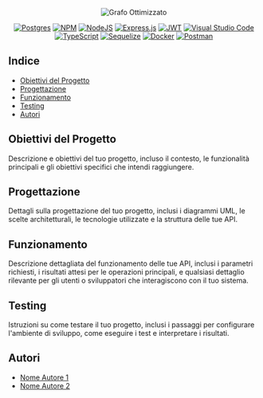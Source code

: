<div align="center">

![Grafo Ottimizzato]()

[![Postgres](https://img.shields.io/badge/Made%20with-postgres-%23316192.svg?style=plastic&logo=postgresql&logoColor=white)](https://www.postgresql.org/)
[![NPM](https://img.shields.io/badge/Made%20with-NPM-%23CB3837.svg?style=plastic&logo=npm&logoColor=white)](https://www.npmjs.com/)
[![NodeJS](https://img.shields.io/badge/Made%20with-node.js-6DA55F?style=plastic&logo=node.js&logoColor=white)](https://nodejs.org/en)
[![Express.js](https://img.shields.io/badge/Made%20with-express.js-%23404d59.svg?style=plastic&logo=express&logoColor=%2361DAFB)](https://expressjs.com/it/)
[![JWT](https://img.shields.io/badge/Made%20with-JWT-black?style=plastic&logo=JSON%20web%20tokens)](https://jwt.io/)
[![Visual Studio Code](https://img.shields.io/badge/Made%20with-Visual%20Studio%20Code-0078d7.svg?style=plastic&logo=visual-studio-code&logoColor=white)](https://code.visualstudio.com/)
[![TypeScript](https://img.shields.io/badge/Made%20with-typescript-%23007ACC.svg?style=plastic&logo=typescript&logoColor=white)](https://www.typescriptlang.org/)
[![Sequelize](https://img.shields.io/badge/Made%20with-Sequelize-52B0E7?style=plastic&logo=Sequelize&logoColor=white)](https://sequelize.org/)
[![Docker](https://img.shields.io/badge/Made%20with-docker-%230db7ed.svg?style=plastic&logo=docker&logoColor=white)](https://www.docker.com/)
[![Postman](https://img.shields.io/badge/Made%20with-Postman-FF6C37?style=plastic&logo=postman&logoColor=white)](https://www.postman.com/)

</div>

## Indice

- [Obiettivi del Progetto](#obiettivi-del-progetto)
- [Progettazione](#progettazione)
- [Funzionamento](#funzionamento)
- [Testing](#testing)
- [Autori](#autori)

## Obiettivi del Progetto

Descrizione e obiettivi del tuo progetto, incluso il contesto, le funzionalità principali e gli obiettivi specifici che intendi raggiungere.

## Progettazione

Dettagli sulla progettazione del tuo progetto, inclusi i diagrammi UML, le scelte architetturali, le tecnologie utilizzate e la struttura delle tue API.

## Funzionamento

Descrizione dettagliata del funzionamento delle tue API, inclusi i parametri richiesti, i risultati attesi per le operazioni principali, e qualsiasi dettaglio rilevante per gli utenti o sviluppatori che interagiscono con il tuo sistema.

## Testing

Istruzioni su come testare il tuo progetto, inclusi i passaggi per configurare l'ambiente di sviluppo, come eseguire i test e interpretare i risultati.

## Autori

- [Nome Autore 1](https://github.com/linkProfiloGitHub)
- [Nome Autore 2](https://github.com/linkProfiloGitHub)

